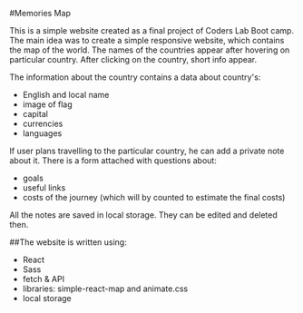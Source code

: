 #Memories Map

This is a simple website created as a final project of Coders Lab Boot camp.
The main idea was to create a simple responsive website, which contains the map of the world. The names of the countries appear after hovering on particular country. After clicking on the country, short info appear. 

The information about the country contains a data about country's:
 - English and local name
 - image of flag
 - capital
 - currencies
 - languages

If user plans travelling to the particular country, he can add a private note about it.
There is a form attached with questions about: 
- goals
- useful links
- costs of the journey (which will by counted to estimate the final costs)

All the notes are saved in local storage. They can be edited and deleted then.

##The website is written using:
- React
- Sass
- fetch & API
- libraries: simple-react-map and animate.css
- local storage
